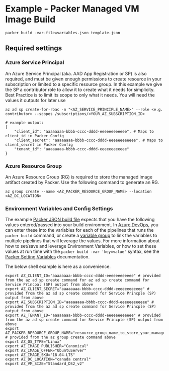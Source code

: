# Example - Packer Managed VM Image Build

```packer build -var-file=variables.json template.json```

## Required settings

### Azure Service Principal

An Azure Service Principal (aka. AAD App Registration or SP) is also required, and must be given enough permissions to create resource in your subscription or limited to a specific resource group.  In this example we give the SP a contributor role to allow it to create what it needs for simplicity.  Best Practice is to limit its scope to only what it needs.  You will need the values it outputs for later use

```shell
az ad sp create-for-rbac -n "<AZ_SERVICE_PRINCIPLE_NAME>" --role <e.g. contributor> --scopes /subscriptions/<YOUR_AZ_SUBSCRIPTION_ID>

# example output:
{
    "client_id": "aaaaaaaa-bbbb-cccc-dddd-eeeeeeeeeeee", # Maps to client_id in Packer Config
    "client_secret": "aaaaaaaa-bbbb-cccc-dddd-eeeeeeeeeeee", # Maps to client_secret in Packer Config
    "tenant_id": "aaaaaaaa-bbbb-cccc-dddd-eeeeeeeeeeee"
}
```

### Azure Resource Group

An Azure Resource Group (RG) is required to store the managed image artifact created by Packer.  Use the following command to generate an RG.

```
az group create --name <AZ_PACKER_RESOURCE_GROUP_NAME> --location <AZ_DC_LOCATION>
```

### Environment Variables and Config Settings

The example [Packer JSON build file](base_image.json) expects that you have the following values entered/passed into your build environment.  In [Azure DevOps](https://dev.azure.com), you can enter these into the variables for each of the pipelines that runs the ```packer build``` command, or create a [variable group](https://docs.microsoft.com/en-us/azure/devops/pipelines/library/variable-groups?view=azure-devops&tabs=yaml) to link the variables to multiple pipelines that will leverage the values.  For more information about how to set/save and leverage Environment Variables, or how to set these values at run time with the ```packer build -var 'key=value'``` syntax, see the [Packer Setting Variables](https://www.packer.io/docs/templates/user-variables.html#setting-variables) documentation.

The below shell example is here as a convenience.

```shell
export AZ_CLIENT_ID="aaaaaaaa-bbbb-cccc-dddd-eeeeeeeeeeee" # provided from the az ad sp create command for az ad sp create command for Service Princpal (SP) output from above
export AZ_CLIENT_SECRET="aaaaaaaa-bbbb-cccc-dddd-eeeeeeeeeeee" # provided from the az ad sp create command for Service Princple (SP) output from above
export AZ_SUBSCRIPTION_ID="aaaaaaaa-bbbb-cccc-dddd-eeeeeeeeeeee" # provided from the az ad sp create command for Service Princple (SP) output from above
export AZ_TENANT_ID="aaaaaaaa-bbbb-cccc-dddd-eeeeeeeeeeee" # provided from the az ad sp create command for Service Princple (SP) output from above
export AZ_PACKER_RESOURCE_GROUP_NAME="resource_group_name_to_store_your_managed_image" # provided from the az group create command above
export AZ_OS_TYPE="Linux"
export AZ_IMAGE_PUBLISHER="Canonical"
export AZ_IMAGE_OFFER="UbuntuServer"
export AZ_IMAGE_SKU="18.04-LTS"
export AZ_DC_LOCATION="canada central"
export AZ_VM_SIZE="Standard_DS2_v2"
```